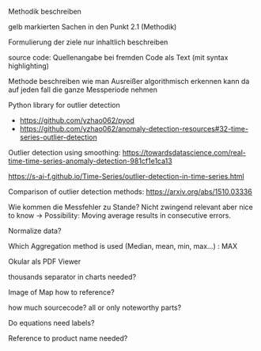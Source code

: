 Methodik beschreiben 

gelb markierten Sachen in den Punkt 2.1 (Methodik)

Formulierung der ziele nur inhaltlich beschreiben


source code:
Quellenangabe bei fremden Code
als Text (mit syntax highlighting)

Methode beschreiben wie man Ausreißer algorithmisch erkennen kann da auf jeden fall die ganze Messperiode nehmen

Python library for outlier detection
- https://github.com/yzhao062/pyod
- https://github.com/yzhao062/anomaly-detection-resources#32-time-series-outlier-detection

Outlier detection using smoothing: https://towardsdatascience.com/real-time-time-series-anomaly-detection-981cf1e1ca13

https://s-ai-f.github.io/Time-Series/outlier-detection-in-time-series.html

Comparison of outlier detection methods: https://arxiv.org/abs/1510.03336

Wie kommen die Messfehler zu Stande? Nicht zwingend relevant aber nice to know -> Possibility: Moving average results in consecutive errors.

Normalize data?

Which Aggregation method is used (Median, mean, min, max...) : MAX

Okular als PDF Viewer


thousands separator in charts needed?

Image of Map how to reference?

how much sourcecode? all or only noteworthy parts?

Do equations need labels?

Reference to product name needed?
